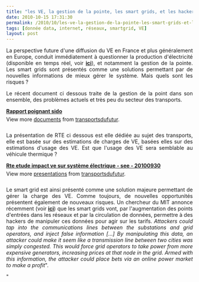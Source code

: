 ```yaml
---
title: "les VE, la gestion de la pointe, les smart grids, et les hackers"
date: 2010-10-15 17:31:30
permalink: /2010/10/les-ve-la-gestion-de-la-pointe-les-smart-grids-et-les-hackers.html
tags: [donnée data, internet, réseaux, smartgrid, VE]
layout: post
---
```


<p style="text-align: justify">La perspective future d'une diffusion du VE en France et plus généralement en Europe, conduit immédiatement à questionner la production d'électricité (disponible en temps réel, voir <strong><a href="http://goo.gl/IYyA" target="_blank">ici</a></strong>), et notamment la gestion de la pointe. Les smart grids sont présentés comme une solutions permettant par de nouvelles informations de mieux gérer le système. Mais quels sont les risques ? </p>  <!--more-->   <p style="text-align: justify">Le récent document ci dessous traite de la gestion de la point dans son ensemble, des problèmes actuels et très peu du secteur des transports.</p> <div id="__ss_5451840" style="text-align: justify;width: 477px"><strong style="margin: 12px 0 4px"><a href="http://www.slideshare.net/transportsdufutur/rapport-poignant-sido" title="Rapport poignant sido">Rapport poignant sido</a></strong>         <div style="padding: 5px 0 12px">View more <a href="http://www.slideshare.net/">documents</a> from <a href="http://www.slideshare.net/transportsdufutur">transportsdufutur</a>.</div> </div> <p style="text-align: justify">La présentation de RTE ci dessous est elle dédiée au sujet des transports, elle est basée sur des estimations de charges de VE, basées elles sur des estimations d'usage des VE. Est que l'usage des VE sera semblable au véhicule thermique ?</p> <div id="__ss_5451838" style="text-align: justify;width: 425px"><strong style="margin: 12px 0 4px"><a href="http://www.slideshare.net/transportsdufutur/rte-etude-impact-ve-sur-systme-lectrique-see-20100930" title="Rte   etude impact ve sur système électrique - see - 20100930">Rte etude impact ve sur système électrique - see - 20100930</a></strong>        <div style="padding: 5px 0 12px">View more <a href="http://www.slideshare.net/">presentations</a> from <a href="http://www.slideshare.net/transportsdufutur">transportsdufutur</a>.</div> </div> <p style="text-align: justify">Le smart grid est ainsi présenté comme une solution majeure permettant de gérer la charge des VE. Comme toujours, de nouvelles opportunités présentent également de nouveaux risques. Un chercheur du MIT annonce récemment (voir <strong><a href="http://www.technologyreview.com/energy/26472/" target="_blank">ici</a></strong>) que les smart grids vont, par l'augmentation des points d'entrées dans les réseaux et par la circulation de données, permettre à des hackers de manipuler ces données pour agir sur les tarifs. <em>Attackers could tap into the communications lines between the substations and grid operators, and inject false information [...] By manipulating this data, an attacker could make it seem like a transmission line between two cities was simply congested. This would force grid operators to take power from more expensive generators, increasing prices at that node in the grid. Armed with this information, the attacker could place bets via an online power market to make a profit</em>".</p>"
